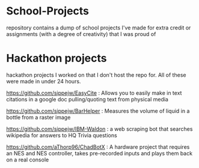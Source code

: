 # School-Projects

repository contains a dump of school projects I've made for extra credit or assignments (with a degree of creativity) that I was proud of


# Hackathon projects

hackathon projects I worked on that I don't host the repo for. All of these were made in under 24 hours.

https://github.com/sippejw/EasyCite : Allows you to easily make in text citations in a google doc pulling/quoting text from physical media

https://github.com/sippejw/BarHelper : Measures the volume of liquid in a bottle from a raster image

https://github.com/sippejw/IBM-Waldon : a web scraping bot that searches wikipedia for answers to HQ Trivia questions

https://github.com/aThorp96/ChadBotX : A hardware project that requires an NES and NES controller, takes pre-recorded inputs and plays them back on a real console

